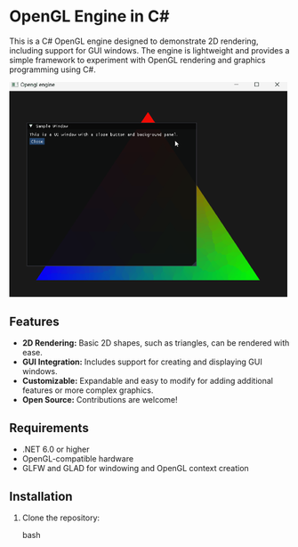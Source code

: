 # OpenGL Engine in C#

This is a C# OpenGL engine designed to demonstrate 2D rendering, including support for GUI windows. The engine is lightweight and provides a simple framework to experiment with OpenGL rendering and graphics programming using C#.

<img src="https://raw.githubusercontent.com/EZroot/OpenGL-Engine/refs/heads/main/OpenGL-Engine/screenshots/openglengine.gif" alt="Engine Screenshot" width="500"/>


## Features

-   **2D Rendering:** Basic 2D shapes, such as triangles, can be rendered with ease.
-   **GUI Integration:** Includes support for creating and displaying GUI windows.
-   **Customizable:** Expandable and easy to modify for adding additional features or more complex graphics.
-   **Open Source:** Contributions are welcome!

## Requirements

-   .NET 6.0 or higher
-   OpenGL-compatible hardware
-   GLFW and GLAD for windowing and OpenGL context creation

## Installation

1.  Clone the repository:
    
    bash
